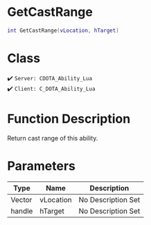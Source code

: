 # GetCastRange
```lua
int GetCastRange(vLocation, hTarget)
```
# Class
✔️ `Server: CDOTA_Ability_Lua`  
✔️ `Client: C_DOTA_Ability_Lua`  

# Function Description
Return cast range of this ability.
# Parameters
Type|Name|Description
--|--|--
Vector|vLocation|No Description Set
handle|hTarget|No Description Set
